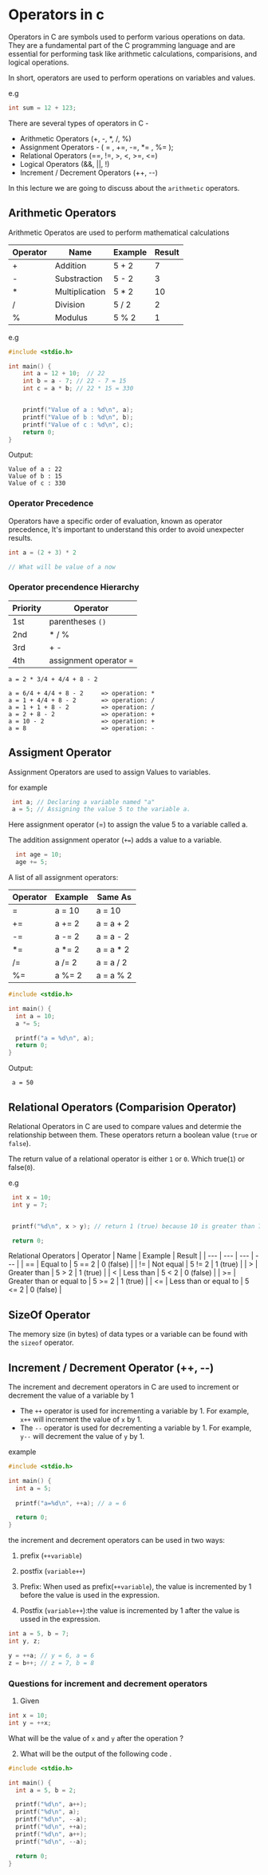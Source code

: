 # Operators in c

Operators in C are symbols used to perform various operations on data. They are a fundamental part of the C programming language and are essential for performing task like arithmetic calculations, comparisions, and logical operations. 

In short, operators are used to perform operations on variables and values. 

e.g
```c
int sum = 12 + 123; 
```

There are several types of operators in C - 
  - Arithmetic Operators (+, -, *, /, %)
  - Assignment Operators - ( = , +=, -=, *= , %= );
  - Relational Operators (==, !=, >, <, >=, <=)
  - Logical Operators (&&, ||, !) 
  - Increment / Decrement Operators (++, --)

In this lecture we are going to discuss about the `arithmetic` operators.

## Arithmetic Operators 
Arithmetic Operatos are used to perform mathematical calculations 

| Operator | Name | Example | Result | 
| --- | --- | --- | --- |
| + | Addition | 5 + 2 | 7 | 
| - | Substraction | 5 - 2 | 3 |
| * | Multiplication | 5 * 2 | 10 | 
| / | Division | 5 / 2 | 2 | 
| % | Modulus | 5 % 2 | 1 | 


e.g 
```c
#include <stdio.h>

int main() {
    int a = 12 + 10;  // 22
    int b = a - 7; // 22 - 7 = 15
    int c = a * b; // 22 * 15 = 330


    printf("Value of a : %d\n", a);
    printf("Value of b : %d\n", b);
    printf("Value of c : %d\n", c);
    return 0;
}
```
Output: 
```
Value of a : 22
Value of b : 15
Value of c : 330
```



### Operator Precedence
Operators have a specific order of evaluation, known as operator precedence, It's important to understand this order to avoid unexpecter results. 

```c
int a = (2 + 3) * 2

// What will be value of a now
```

### Operator precendence Hierarchy 
| Priority | Operator |
| --- | --- |
| 1st | parentheses `()` |
| 2nd | * / % |
| 3rd | + - |
| 4th | assignment operator `=` | 

```
a = 2 * 3/4 + 4/4 + 8 - 2

a = 6/4 + 4/4 + 8 - 2     => operation: *
a = 1 + 4/4 + 8 - 2       => operation: /
a = 1 + 1 + 8 - 2         => operation: /
a = 2 + 8 - 2             => operation: +
a = 10 - 2                => operation: +
a = 8                     => operation: -
```

## Assigment Operator

  Assignment Operators are used to assign Values to variables. 

 for example 
 ```c
  int a; // Declaring a variable named "a"
  a = 5; // Assigning the value 5 to the variable a.
 ``` 
Here assignment operator (=) to assign the value 5 to a variable called a. 

 The addition assignment operator (`+=`) adds a value to a variable. 

 ```c
   int age = 10;
   age += 5;
 ```

 A list of all assignment operators: 

 | Operator | Example | Same As |
 | --- | --- | --- |
 | = | a = 10 | a = 10 |
 | += | a += 2 | a = a + 2 |
 | -= | a -= 2 | a = a - 2 | 
 | *= | a *= 2 | a = a * 2 | 
 | /= | a /= 2 | a = a / 2 |  
 | %= | a %= 2 | a = a % 2 |  

```c
#include <stdio.h>

int main() {
  int a = 10;
  a *= 5;

  printf("a = %d\n", a);
  return 0;
}
```
Output: 
```
 a = 50
```

## Relational Operators (Comparision Operator)
  Relational Operators in C are used to compare values and determie the relationship between them. These operators return a boolean value (`true` or `false`).

  The return value of a relational operator is either `1` or `0`. Which true(`1`) or false(`0`).

  e.g
  ```c
   int x = 10;
   int y = 7;


   printf("%d\n", x > y); // return 1 (true) because 10 is greater than 7

   return 0;
  ```

  Relational Operators 
  | Operator | Name | Example | Result |
  | --- | --- | --- | --- |
  | == | Equal to | 5 == 2 | 0 (false) |
  | != | Not equal | 5 != 2 | 1 (true) |
  | > | Greater than | 5 > 2 | 1 (true) |
  | < | Less than | 5 < 2 | 0 (false) |
  | >= | Greater than or equal to | 5 >= 2 | 1 (true) |
  | <= | Less than or equal to | 5 <= 2 | 0 (false) |

## SizeOf Operator 
The memory size (in bytes) of data types or a variable can be found with the `sizeof` operator.

## Increment / Decrement Operator (++, --)
The increment and decrement operators in C are used to increment or decrement the value of a variable by 1
 - The `++` operator is used for incrementing a variable by 1. For example, `x++` will increment the value of `x` by 1.
 - The `--` operator is used for decrementing a variable by 1. For example, `y--` will decrement the value of `y` by 1.

example 
```c
#include <stdio.h>

int main() {
  int a = 5;
  
  printf("a=%d\n", ++a); // a = 6

  return 0;
}

```

the increment and decrement operators can be used in two ways: 
   1. prefix (`++variable`)
   2. postfix (`variable++`)

1. Prefix: When used as prefix(`++variable`), the value is incremented by 1 before the value is used in the expression.

2. Postfix (`variable++`):the value is incremented by 1 after the value is ussed in the expression. 

```c
int a = 5, b = 7;
int y, z;

y = ++a; // y = 6, a = 6
z = b++; // z = 7, b = 8
```
### Questions for increment and decrement operators 
1. Given 
```c
int x = 10;
int y = ++x;
```
What will be the value of `x` and `y` after the operation ? 

2. What will be the output of the following code . 
```c
#include <stdio.h>

int main() {
  int a = 5, b = 2;

  printf("%d\n", a++); 
  printf("%d\n", a);   
  printf("%d\n", --a); 
  printf("%d\n", ++a);    
  printf("%d\n", a++); 
  printf("%d\n", --a); 

  return 0;
}
```


 






 





